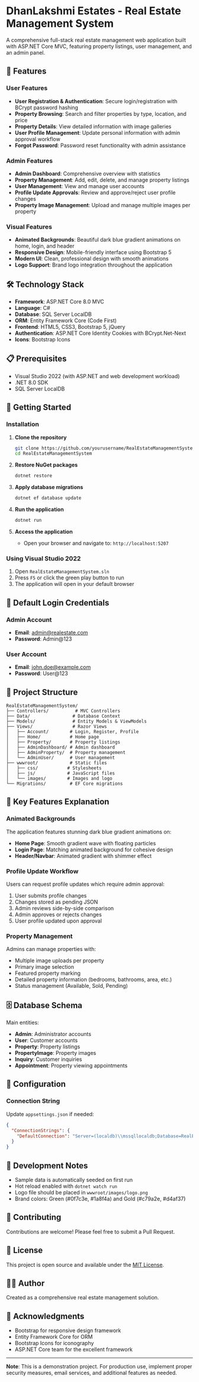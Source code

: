 # DhanLakshmi Estates - Real Estate Management System

A comprehensive full-stack real estate management web application built with ASP.NET Core MVC, featuring property listings, user management, and an admin panel.

## 🌟 Features

### User Features
- **User Registration & Authentication**: Secure login/registration with BCrypt password hashing
- **Property Browsing**: Search and filter properties by type, location, and price
- **Property Details**: View detailed information with image galleries
- **User Profile Management**: Update personal information with admin approval workflow
- **Forgot Password**: Password reset functionality with admin assistance

### Admin Features
- **Admin Dashboard**: Comprehensive overview with statistics
- **Property Management**: Add, edit, delete, and manage property listings
- **User Management**: View and manage user accounts
- **Profile Update Approvals**: Review and approve/reject user profile changes
- **Property Image Management**: Upload and manage multiple images per property

### Visual Features
- **Animated Backgrounds**: Beautiful dark blue gradient animations on home, login, and header
- **Responsive Design**: Mobile-friendly interface using Bootstrap 5
- **Modern UI**: Clean, professional design with smooth animations
- **Logo Support**: Brand logo integration throughout the application

## 🛠️ Technology Stack

- **Framework**: ASP.NET Core 8.0 MVC
- **Language**: C#
- **Database**: SQL Server LocalDB
- **ORM**: Entity Framework Core (Code First)
- **Frontend**: HTML5, CSS3, Bootstrap 5, jQuery
- **Authentication**: ASP.NET Core Identity Cookies with BCrypt.Net-Next
- **Icons**: Bootstrap Icons

## 📋 Prerequisites

- Visual Studio 2022 (with ASP.NET and web development workload)
- .NET 8.0 SDK
- SQL Server LocalDB

## 🚀 Getting Started

### Installation

1. **Clone the repository**
   ```bash
   git clone https://github.com/yourusername/RealEstateManagementSystem.git
   cd RealEstateManagementSystem
   ```

2. **Restore NuGet packages**
   ```bash
   dotnet restore
   ```

3. **Apply database migrations**
   ```bash
   dotnet ef database update
   ```

4. **Run the application**
   ```bash
   dotnet run
   ```

5. **Access the application**
   - Open your browser and navigate to: `http://localhost:5207`

### Using Visual Studio 2022

1. Open `RealEstateManagementSystem.sln`
2. Press `F5` or click the green play button to run
3. The application will open in your default browser

## 🔐 Default Login Credentials

### Admin Account
- **Email**: admin@realestate.com
- **Password**: Admin@123

### User Account
- **Email**: john.doe@example.com
- **Password**: User@123

## 📁 Project Structure

```
RealEstateManagementSystem/
├── Controllers/          # MVC Controllers
├── Data/                # Database Context
├── Models/              # Entity Models & ViewModels
├── Views/               # Razor Views
│   ├── Account/        # Login, Register, Profile
│   ├── Home/           # Home page
│   ├── Property/       # Property listings
│   ├── AdminDashboard/ # Admin dashboard
│   ├── AdminProperty/  # Property management
│   └── AdminUser/      # User management
├── wwwroot/            # Static files
│   ├── css/           # Stylesheets
│   ├── js/            # JavaScript files
│   └── images/        # Images and logo
└── Migrations/         # EF Core migrations
```

## 🎨 Key Features Explanation

### Animated Backgrounds
The application features stunning dark blue gradient animations on:
- **Home Page**: Smooth gradient wave with floating particles
- **Login Page**: Matching animated background for cohesive design
- **Header/Navbar**: Animated gradient with shimmer effect

### Profile Update Workflow
Users can request profile updates which require admin approval:
1. User submits profile changes
2. Changes stored as pending JSON
3. Admin reviews side-by-side comparison
4. Admin approves or rejects changes
5. User profile updated upon approval

### Property Management
Admins can manage properties with:
- Multiple image uploads per property
- Primary image selection
- Featured property marking
- Detailed property information (bedrooms, bathrooms, area, etc.)
- Status management (Available, Sold, Pending)

## 🗄️ Database Schema

Main entities:
- **Admin**: Administrator accounts
- **User**: Customer accounts
- **Property**: Property listings
- **PropertyImage**: Property images
- **Inquiry**: Customer inquiries
- **Appointment**: Property viewing appointments

## 🔧 Configuration

### Connection String
Update `appsettings.json` if needed:
```json
{
  "ConnectionStrings": {
    "DefaultConnection": "Server=(localdb)\\mssqllocaldb;Database=RealEstateDB;Trusted_Connection=true;MultipleActiveResultSets=true"
  }
}
```

## 📝 Development Notes

- Sample data is automatically seeded on first run
- Hot reload enabled with `dotnet watch run`
- Logo file should be placed in `wwwroot/images/logo.png`
- Brand colors: Green (#0f7c3e, #1a8f4a) and Gold (#c79a2e, #d4af37)

## 🤝 Contributing

Contributions are welcome! Please feel free to submit a Pull Request.

## 📄 License

This project is open source and available under the [MIT License](LICENSE).

## 👨‍💻 Author

Created as a comprehensive real estate management solution.

## 🙏 Acknowledgments

- Bootstrap for responsive design framework
- Entity Framework Core for ORM
- Bootstrap Icons for iconography
- ASP.NET Core team for the excellent framework

---

**Note**: This is a demonstration project. For production use, implement proper security measures, email services, and additional features as needed.
